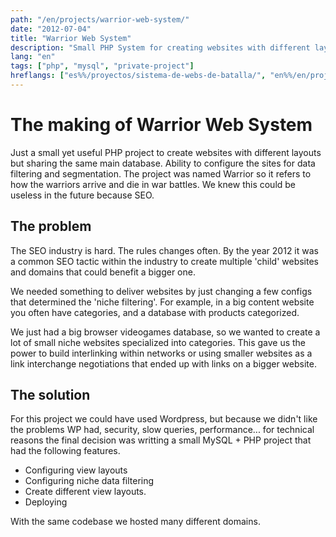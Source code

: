 ```yaml
---
path: "/en/projects/warrior-web-system/"
date: "2012-07-04"
title: "Warrior Web System"
description: "Small PHP System for creating websites with different layouts and domains that shared the same database."
lang: "en"
tags: ["php", "mysql", "private-project"]
hreflangs: ["es%%/proyectos/sistema-de-webs-de-batalla/", "en%%/en/projects/creating-an-avatar-system-backend-and-panel/"]
---
```

# The making of Warrior Web System
Just a small yet useful PHP project to create websites with different layouts but sharing the same main database. Ability to configure the sites for data filtering and segmentation. The project was named Warrior so it refers to how the warriors arrive and die in war battles. We knew this could be useless in the future because SEO.

## The problem

The SEO industry is hard. The rules changes often. By the year 2012 it was a common SEO tactic within the industry to create multiple 'child' websites and domains that could benefit a bigger one.

We needed something to deliver websites by just changing a few configs that determined the 'niche filtering'. For example, in a big content website you often have categories, and a database with products categorized.

We just had a big browser videogames database, so we wanted to create a lot of small niche websites specialized into categories. This gave us the power to build interlinking within networks or using smaller websites as a link interchange negotiations that ended up with links on a bigger website.

## The solution

For this project we could have used Wordpress, but because we didn't like the problems WP had, security, slow queries, performance... for technical reasons the final decision was writting a small MySQL + PHP project that had the following features.

* Configuring view layouts
* Configuring niche data filtering
* Create different view layouts.
* Deploying

With the same codebase we hosted many different domains.